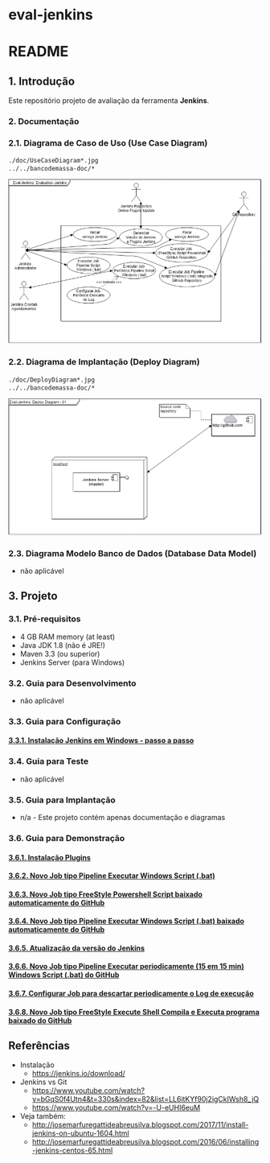 # eval-jenkins

# README #


## 1. Introdução ##

Este repositório projeto de avaliação da ferramenta **Jenkins**. 

### 2. Documentação ###

### 2.1. Diagrama de Caso de Uso (Use Case Diagram) ###

```image-file
./doc/UseCaseDiagram*.jpg
../../bancodemassa-doc/*
```
![UseCaseDiagram](https://github.com/josemarsilva/eval-jenkins/blob/master/doc/images/UseCaseDiagram-01.png) 


### 2.2. Diagrama de Implantação (Deploy Diagram) ###

```image-file
./doc/DeployDiagram*.jpg
../../bancodemassa-doc/*
```
![DeployDiagram](https://github.com/josemarsilva/eval-jenkins/blob/master/doc/images/DeployDiagram-01.png) 


### 2.3. Diagrama Modelo Banco de Dados (Database Data Model) ###

* não aplicável

## 3. Projeto ##

### 3.1. Pré-requisitos ###

* 4 GB RAM memory (at least)
* Java JDK 1.8 (não é JRE!)
* Maven 3.3 (ou superior)
* Jenkins Server (para Windows)


### 3.2. Guia para Desenvolvimento ###

* não aplicável


### 3.3. Guia para Configuração ###

#### [3.3.1. Instalação Jenkins em Windows - passo a passo](https://github.com/josemarsilva/eval-jenkins/blob/master/doc/README-GuiaConfiguracao-InstallJenkins.md) ####

### 3.4. Guia para Teste ###

* não aplicável


### 3.5. Guia para Implantação ###

* n/a - Este projeto contém apenas documentação e diagramas


### 3.6. Guia para Demonstração ###

#### [3.6.1. Instalação Plugins](https://github.com/josemarsilva/eval-jenkins/blob/master/doc/README-GuiaDemonstracao-InstallPlugins.md)  ####
#### [3.6.2. Novo Job tipo Pipeline Executar Windows Script (.bat)](https://github.com/josemarsilva/eval-jenkins/blob/master/doc/README-GuiaDemonstracao-JobNewSimpleBatJob.md)  ####
#### [3.6.3. Novo Job tipo FreeStyle Powershell Script baixado automaticamente do GitHub ](https://github.com/josemarsilva/eval-jenkins/blob/master/doc/README-GuiaDemonstracao-JobPowerShellScript.md)  ####
#### [3.6.4. Novo Job tipo Pipeline Executar Windows Script (.bat) baixado automaticamente do GitHub ](https://github.com/josemarsilva/eval-jenkins/blob/master/doc/README-GuiaDemonstracao-JobBatScript.md)  ####
#### [3.6.5. Atualização da versão do Jenkins ](https://github.com/josemarsilva/eval-jenkins/blob/master/doc/README-GuiaDemonstracao-GerenciarJenkinsAtualizacao.md)  ####
#### [3.6.6. Novo Job tipo Pipeline Executar periodicamente (15 em 15 min) Windows Script (.bat) do GitHub](https://github.com/josemarsilva/eval-jenkins/blob/master/doc/README-GuiaDemonstracao-JobExecucaoPeriodica.md)  ####
#### [3.6.7. Configurar Job para descartar periodicamente o Log de execução](https://github.com/josemarsilva/eval-jenkins/blob/master/doc/README-GuiaDemonstracao-JobConfigDiscardLog.md)  ####
#### [3.6.8. Novo Job tipo FreeStyle Execute Shell Compila e Executa programa baixado do GitHub](https://github.com/josemarsilva/eval-jenkins/blob/master/doc/README-GuiaDemonstracao-JobFreestyleExecShellGitJavacJavaRun.md)  ####



## Referências ##

* Instalação
  * https://jenkins.io/download/
* Jenkins vs Git
  * https://www.youtube.com/watch?v=bGqS0f4Utn4&t=330s&index=82&list=LL6itKYf90j2igCkIWsh8_jQ
  * https://www.youtube.com/watch?v=-U-eUHI6euM
* Veja também: 
  * http://josemarfuregattideabreusilva.blogspot.com/2017/11/install-jenkins-on-ubuntu-1604.html
  * http://josemarfuregattideabreusilva.blogspot.com/2016/06/installing-jenkins-centos-65.html
